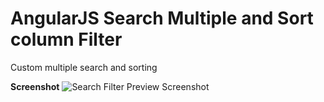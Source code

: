 # AngularJS Search Multiple and Sort column Filter
Custom multiple search and sorting

**Screenshot**
![Search Filter Preview Screenshot](https://raw.githubusercontent.com/chinmay235/AngularJS-SearchMultiple-Sort-column-Filter-Example/dc30e55204a94a854e85b3f31e8439d8f67a3747/screenshot.jpg "Optional Title")
